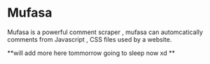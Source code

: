 # Mufasa

Mufasa is a powerful comment scraper , mufasa can automcatically comments from Javascript , CSS files used by a website.

**will add more here tommorrow going to sleep now xd **
